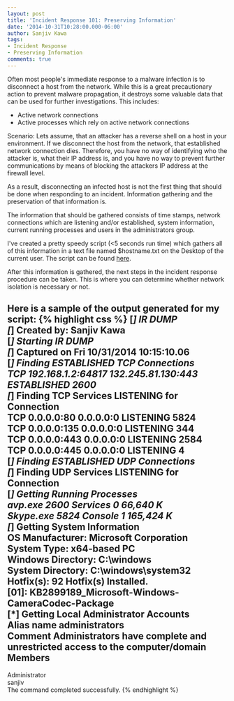 ```yaml
---
layout: post
title: 'Incident Response 101: Preserving Information'
date: '2014-10-31T10:28:00.000-06:00'
author: Sanjiv Kawa
tags:
- Incident Response
- Preserving Information
comments: true
---
```

Often most people's immediate response to a malware infection is to disconnect a host from the network. While this is a great precautionary action to prevent malware propagation, it destroys some valuable data that can be used for further investigations. This includes:

* Active network connections
* Active processes which rely on active network connections

Scenario: Lets assume, that an attacker has a reverse shell on a host in your environment. If we disconnect the host from the network, that established network connection dies. Therefore, you have no way of identifying who the attacker is, what their IP address is, and you have no way to prevent further communications by means of blocking the attackers IP address at the firewall level.

As a result, disconnecting an infected host is not the first thing that should be done when responding to an incident. Information gathering and the preservation of that information is.

The information that should be gathered consists of time stamps, network connections which are listening and/or established, system information, current running processes and users in the administrators group.

I've created a pretty speedy script (<5 seconds run time) which gathers all of this information in a text file named $hostname.txt on the Desktop of the current user. The script can be found <a href="https://github.com/skahwah/skahwah.github.io/raw/master/_data/IR_DUMP.zip">here</a>.

After this information is gathered, the next steps in the incident response procedure can be taken. This is where you can determine whether network isolation is necessary or not.

Here is a sample of the output generated for my script:
{% highlight css %}
[*] IR DUMP  
 [*] Created by: Sanjiv Kawa  
 [*] Starting IR DUMP  
 [*] Captured on Fri 10/31/2014 10:15:10.06  
 [*] Finding ESTABLISHED TCP Connections  
  TCP  192.168.1.2:64817  132.245.81.130:443   ESTABLISHED   2600  
 [*] Finding TCP Services LISTENING for Connection  
  TCP  0.0.0.0:80       0.0.0.0:0       LISTENING    5824  
  TCP  0.0.0.0:135      0.0.0.0:0       LISTENING    344  
  TCP  0.0.0.0:443      0.0.0.0:0       LISTENING    2584  
  TCP  0.0.0.0:445      0.0.0.0:0       LISTENING    4  
 [*] Finding ESTABLISHED UDP Connections  
 [*] Finding UDP Services LISTENING for Connection  
 [*] Getting Running Processes  
 avp.exe            2600 Services          0   66,640 K  
 Skype.exe           5824 Console          1  165,424 K  
 [*] Getting System Information  
 OS Manufacturer:      Microsoft Corporation  
 System Type:        x64-based PC  
 Windows Directory:     C:\windows  
 System Directory:     C:\windows\system32  
 Hotfix(s):         92 Hotfix(s) Installed.  
               [01]: KB2899189_Microsoft-Windows-CameraCodec-Package  
 [*] Getting Local Administrator Accounts  
 Alias name   administrators  
 Comment    Administrators have complete and unrestricted access to the computer/domain  
 Members  
 -------------------------------------------------------------------------------  
 Administrator  
 sanjiv  
 The command completed successfully.
{% endhighlight %}
